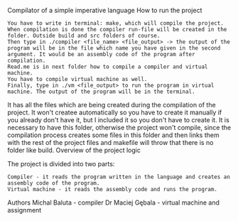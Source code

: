 Compilator of a simple imperative language
How to run the project

    You have to write in terminal: make, which will compile the project.
    When compilation is done the compiler run-file will be created in the folder. Outside build and src folders of course.
    Then type in ./compiler <file_name> <file_output> -> the output of the program will be in the file which name you have given in the second argument. It would be an assembly code of the program after compilation.
    Read.me is in next folder how to compile a compiler and virtual machine.
    You have to compile virtual machine as well.
    Finally, type in ./vm <file_output> to run the program in virtual machine. The output of the program will be in the terminal.

It has all the files which are being created during the compilation of the project. It won't createe automatically so you have to create it manually if you already don't have it, but I included it so you don't have to create it. It is necessary to have this folder, otherwise the project won't compile, since the compilation process creates some files in this folder and then links them with the rest of the project files and makefile will throw that there is no folder like build.
Overview of the project logic

The project is divided into two parts:

    Compiler - it reads the program written in the language and creates an assembly code of the program.
    Virtual machine - it reads the assembly code and runs the program.

Authors
    Michal Baluta - compiler
    Dr Maciej Gębala - virtual machine and assignment
